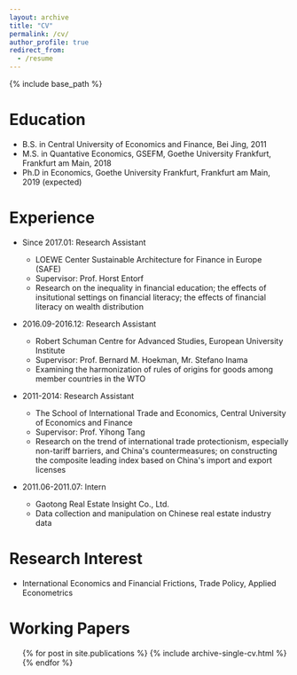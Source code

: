```yaml
---
layout: archive
title: "CV"
permalink: /cv/
author_profile: true
redirect_from:
  - /resume
---
```


{% include base_path %}

Education
======
* B.S. in Central University of Economics and Finance, Bei Jing, 2011
* M.S. in Quantative Economics, GSEFM, Goethe University Frankfurt, Frankfurt am Main, 2018
* Ph.D in Economics, Goethe University Frankfurt, Frankfurt am Main, 2019 (expected)

Experience
======
* Since 2017.01: Research Assistant
  * LOEWE Center Sustainable Architecture for Finance in Europe (SAFE) 
  * Supervisor: Prof. Horst Entorf
  * Research on the inequality in financial education; the effects of insitutional settings on financial literacy; the effects of financial literacy on wealth distribution  

* 2016.09-2016.12: Research Assistant 
  * Robert Schuman Centre for Advanced Studies, European University Institute
  * Supervisor: Prof. Bernard M. Hoekman, Mr. Stefano Inama 
  * Examining the harmonization of rules of origins for goods among member countries in the WTO
  
* 2011-2014: Research Assistant
  * The School of International Trade and Economics, Central University of Economics and Finance
  * Supervisor: Prof. Yihong Tang
  * Research on the trend of international trade protectionism, especially non-tariff barriers, and China's countermeasures; on constructing the composite leading index based on China's import and export licenses
  
* 2011.06-2011.07: Intern
  * Gaotong Real Estate Insight Co., Ltd.
  * Data collection and manipulation on Chinese real estate industry data
  
Research Interest
======
* International Economics and Financial Frictions, Trade Policy, Applied Econometrics

Working Papers
======
  <ul>{% for post in site.publications %}
    {% include archive-single-cv.html %}
  {% endfor %}</ul>

